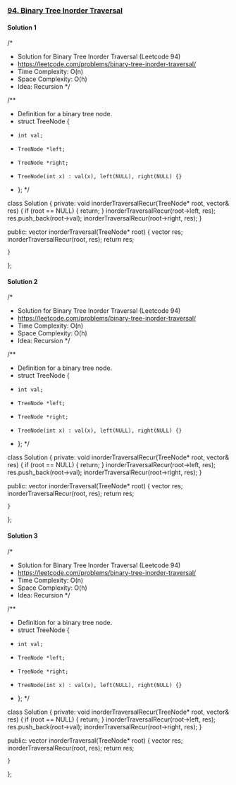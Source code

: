 ### [94\. Binary Tree Inorder Traversal](https://leetcode.com/problems/binary-tree-inorder-traversal/)



#### Solution 1


/*
 * Solution for Binary Tree Inorder Traversal (Leetcode 94)
 * https://leetcode.com/problems/binary-tree-inorder-traversal/
 * Time Complexity: O(n)
 * Space Complexity: O(h)
 * Idea: Recursion
 */


/**
 * Definition for a binary tree node.
 * struct TreeNode {
 *     int val;
 *     TreeNode *left;
 *     TreeNode *right;
 *     TreeNode(int x) : val(x), left(NULL), right(NULL) {}
 * };
 */


class Solution {
private:
    void inorderTraversalRecur(TreeNode* root, vector<int>& res) {
        if (root == NULL) {
            return;
        }
        inorderTraversalRecur(root->left, res);
        res.push_back(root->val);
        inorderTraversalRecur(root->right, res);
    }


public:
    vector<int> inorderTraversal(TreeNode* root) {
        vector<int> res;
        inorderTraversalRecur(root, res);
        return res;
        
    }
};



#### Solution 2


/*
 * Solution for Binary Tree Inorder Traversal (Leetcode 94)
 * https://leetcode.com/problems/binary-tree-inorder-traversal/
 * Time Complexity: O(n)
 * Space Complexity: O(h)
 * Idea: Recursion
 */


/**
 * Definition for a binary tree node.
 * struct TreeNode {
 *     int val;
 *     TreeNode *left;
 *     TreeNode *right;
 *     TreeNode(int x) : val(x), left(NULL), right(NULL) {}
 * };
 */


class Solution {
private:
    void inorderTraversalRecur(TreeNode* root, vector<int>& res) {
        if (root == NULL) {
            return;
        }
        inorderTraversalRecur(root->left, res);
        res.push_back(root->val);
        inorderTraversalRecur(root->right, res);
    }


public:
    vector<int> inorderTraversal(TreeNode* root) {
        vector<int> res;
        inorderTraversalRecur(root, res);
        return res;
        
    }
};



#### Solution 3


/*
 * Solution for Binary Tree Inorder Traversal (Leetcode 94)
 * https://leetcode.com/problems/binary-tree-inorder-traversal/
 * Time Complexity: O(n)
 * Space Complexity: O(h)
 * Idea: Recursion
 */


/**
 * Definition for a binary tree node.
 * struct TreeNode {
 *     int val;
 *     TreeNode *left;
 *     TreeNode *right;
 *     TreeNode(int x) : val(x), left(NULL), right(NULL) {}
 * };
 */


class Solution {
private:
    void inorderTraversalRecur(TreeNode* root, vector<int>& res) {
        if (root == NULL) {
            return;
        }
        inorderTraversalRecur(root->left, res);
        res.push_back(root->val);
        inorderTraversalRecur(root->right, res);
    }


public:
    vector<int> inorderTraversal(TreeNode* root) {
        vector<int> res;
        inorderTraversalRecur(root, res);
        return res;
        
    }
};


